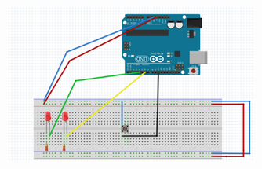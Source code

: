 ![circuit électrique](https://github.com/Sami75/arduino/blob/master/src/sketch_jun19j/circuit_electrique.png "circuit électrique")

